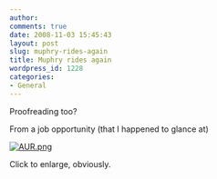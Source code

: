 ```yaml
---
author:
comments: true
date: 2008-11-03 15:45:43
layout: post
slug: muphry-rides-again
title: Muphry rides again
wordpress_id: 1228
categories:
- General
---
```


Proofreading too?

From a job opportunity (that I happened to glance at)

[![AUR.png](/uploads/2008/11/aur-tm.jpg)](/uploads/2008/11/aur.png)

Click to enlarge, obviously.


